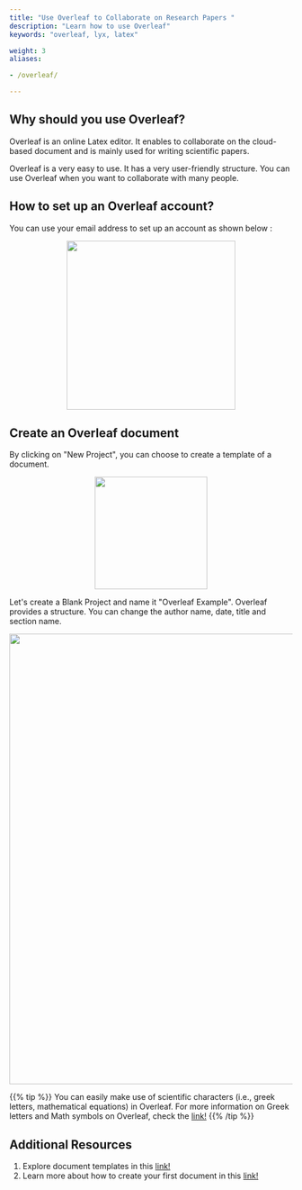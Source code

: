 ```yaml
---
title: "Use Overleaf to Collaborate on Research Papers "
description: "Learn how to use Overleaf"
keywords: "overleaf, lyx, latex"

weight: 3
aliases:

- /overleaf/

---
```


## Why should you use Overleaf?

Overleaf is an online Latex editor. It enables to collaborate on the cloud-based document and is mainly used for writing scientific papers.

Overleaf is a very easy to use. It has a very user-friendly structure. You can use Overleaf when you want to collaborate with many people.

## How to set up an Overleaf account?

You can use your email address to set up an account as shown below :

<p align = "center">
<img src = "../overleaf_setup.png" width="300">
</p>

## Create an Overleaf document

By clicking on "New Project", you can choose to create a template of a document.

<p align = "center">
<img src = "../img/SetupDocument_Overleaf.png" width="200">
</p>

Let's create a Blank Project and name it "Overleaf Example". Overleaf provides a structure. You can change the author name, date, title and section name.

<p align = "center">
<img src = "../img/OverleafExample.png" width="800">
</p>

{{% tip %}}
You can easily make use of scientific characters (i.e., greek letters, mathematical equations) in Overleaf. For more information on Greek letters and Math symbols on Overleaf, check the [link!](https://www.overleaf.com/learn/latex/List_of_Greek_letters_and_math_symbols)
{{% /tip %}}


## Additional Resources  
1. Explore document templates in this [link!](https://www.overleaf.com/latex/templates)
2. Learn more about how to create your first document in this [link!](https://www.overleaf.com/learn/latex/Creating_a_document_in_LaTeX)
